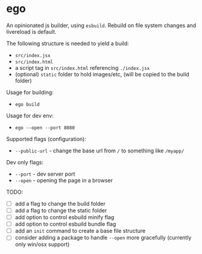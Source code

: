 # ego

An opinionated js builder, using `esbuild`. Rebuild on file system changes and livereload is default.

The following structure is needed to yield a build:
- `src/index.jsx`
- `src/index.html`
- a script tag in `src/index.html` referencing `./index.jsx`
- (optional) `static` folder to hold images/etc, (will be copied to the build folder)

Usage for building:
- `ego build`

Usage for dev env:
- `ego --open --port 8080`

Supported flags (configuration):
- `--public-url` - change the base url from `/` to something like `/myapp/`

Dev only flags:
- `--port` - dev server port
- `--open` - opening the page in a browser

TODO:
- [ ] add a flag to change the build folder
- [ ] add a flag to change the static folder
- [ ] add option to control esbuild minify flag
- [ ] add option to control esbuild bundle flag
- [ ] add an `init` command to create a base file structure
- [ ] consider adding a package to handle `--open` more gracefully (currently only win/osx support)
